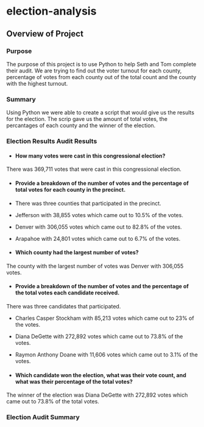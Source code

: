 # election-analysis

## Overview of Project

### Purpose
The purpose of this project is to use Python to help Seth and Tom complete their audit. We are trying to find out the voter turnout for each county, percentage of votes from each county out of the total count and the county with the highest turnout. 

### Summary
Using Python we were able to create a script that would give us the results for the election. The scrip gave us the amount of total votes, the percantages of each county and the winner of the election.  

### Election Results Audit Results

* #### How many votes were cast in this congressional election?
There was 369,711 votes that were cast in this congressional election.

* #### Provide a breakdown of the number of votes and the percentage of total votes for each county in the precinct.
*  There was three counties that participated in the precinct.
  * Jefferson with 38,855 votes which came out to 10.5% of the votes.
  * Denver with 306,055 votes which came out to 82.8% of the votes.
  * Arapahoe with 24,801 votes which came out to 6.7% of the votes. 
 
* #### Which county had the largest number of votes?
The county with the largest number of votes was Denver with 306,055 votes.

* #### Provide a breakdown of the number of votes and the percentage of the total votes each candidate received.
There was three candidates that participated. 
  * Charles Casper Stockham with 85,213 votes which came out to 23% of the votes.
  * Diana DeGette with 272,892 votes which came out to 73.8% of the votes.
  * Raymon Anthony Doane with 11,606 votes which came out to 3.1% of the votes. 

* #### Which candidate won the election, what was their vote count, and what was their percentage of the total votes?
The winner of the election was Diana DeGette with 272,892 votes which came out to 73.8% of the total votes. 

### Election Audit Summary

